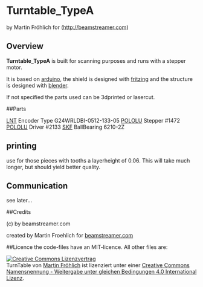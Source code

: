 # Turntable_TypeA

by Martin Fröhlich for (http://beamstreamer.com)

## Overview

**Turntable_TypeA** is built for scanning purposes and runs with a stepper motor.

It is based on [arduino](http://arduino.cc), the shield is designed with [fritzing](http://http://fritzing.org) and the structure is designed with [blender](http:/blender.org).

If not specified the parts used can be 3dprinted or lasercut.

##Parts

[LNT](http://www.ltn.ch/) Encoder Type G24WRLDBI-0512-133-05
[POLOLU](http://www.pololu.com) Stepper #1472
[POLOLU](http://www.pololu.com) Driver #2133
[SKF](http://skf.com) BallBearing 6210-2Z

## printing

use for those pieces with tooths a layerheight of 0.06. This will take much longer, but should yield better quality.

## Communication

see later...

##Credits

(c) by beamstreamer.com

created by Martin Froehlich for [beamstreamer.com](http://beamstreamer.com)


##Licence
the code-files have an MIT-licence. All other files are:

<a rel="license" href="http://creativecommons.org/licenses/by-sa/4.0/"><img alt="Creative Commons Lizenzvertrag" style="border-width:0" src="http://i.creativecommons.org/l/by-sa/4.0/88x31.png" /></a><br /><span xmlns:dct="http://purl.org/dc/terms/" property="dct:title">TurnTable</span> von <a xmlns:cc="http://creativecommons.org/ns#" href="http://turntable.beamstreamer.com" property="cc:attributionName" rel="cc:attributionURL">Martin Fröhlich</a> ist lizenziert unter einer <a rel="license" href="http://creativecommons.org/licenses/by-sa/4.0/">Creative Commons Namensnennung - Weitergabe unter gleichen Bedingungen 4.0 International Lizenz</a>. 